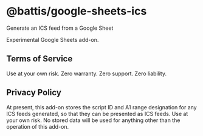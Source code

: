 # @battis/google-sheets-ics

Generate an ICS feed from a Google Sheet

Experimental Google Sheets add-on.

## Terms of Service

Use at your own risk. Zero warranty. Zero support. Zero liability.

## Privacy Policy

At present, this add-on stores the script ID and A1 range designation for any ICS feeds generated, so that they can be presented as ICS feeds. Use at your own risk. No stored data will be used for anything other than the operation of this add-on.
